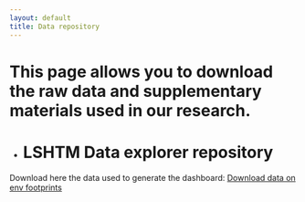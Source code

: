 ```yaml
---
layout: default
title: Data repository
---
```


# This page allows you to download the raw data and supplementary materials used in our research.

- # LSHTM Data explorer repository
Download here the data used to generate the dashboard: [Download data on env footprints](report_env_trs_053123.csv)
